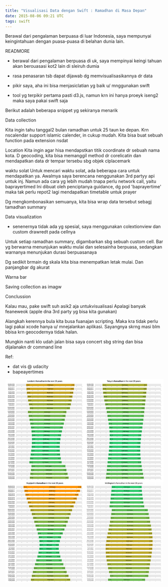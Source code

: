 ```yaml
---
title: "Visualisasi Data dengan Swift : Ramadhan di Masa Depan"
date: 2015-08-06 09:21 UTC
tags: swift
---
```


Berawal dari pengalaman berpuasa di luar Indonesia, saya mempunyai keingintahuan dengan puasa-puasa di belahan dunia lain.

READMORE

- berawal dari pengalaman berpuasa di uk, saya mempinyai keingi tahuan akan berouasasi kot2 lain di sleiruh  dumia
- rasa penasaran tsb dapat dijawab dg memvisualisasikannya dr data

- pikir saya, aha ini bisa menjasiclatian yg baik u/ mnggunakan swift
- tool yg terpikir pertama pasti d3.js, namun krn ini hanya proeyk iseng2 maka saya pakai swift saja

Berikut adalah beberapa snippet yg sekiranya menarik

Data collection

Kita ingin tahu tanggal2 bulan ramadhan untuk 25 taun ke depan. Krn nscalendar support islamic calender, in cukup mudah. Kita bisa buat sebuah function pada extension nsdat
<snippet>

Location
Kita ingin agar hisa mendapstkan titik coordinate dr sebuah nama kota. D geocoding, kita bisa memanggil method dr corelicatin dan mendapatkan data dr tempar tersebu sbg objek clplacemark

<snippet>

waktu solat
Untuk mencari waktu solat, ada beberapa cara untuk mendapatkan ya. Awalmya saya berencana nenggunakan 3rd partyy api untuk inj. Namun ada cara yg lebih mudah tnapa perlu network call, yaitu baprayertimed
 Ini dibuat oleh penciptanya guidance, dg pod 'baprayertime' maka tak perlu repot2 lagi mendapatkan timetable untuk prayer

<snippets>

Dg mengkombonasikan semuanya, kita bisa wrap data tersebut sebagj tamadhan summary

<snippet>


Data visualization
- senenernya tidak ada yg spesial, saya menggunakan colextionview dan custom drawredt pada cellnya

Untuk setiap ramadhan summary, digambarkan sbg sebuah custom cell.
Bar yg berwarna menunjukan waktu mulai dan selesainha berpuasa, sedangkan warnanya menunjukan durasi berpuasanaya

Dg sedikit brmain dg skala kita bisa menempatkan letak mulai. Dan panjangbar dg akurat

Warna bar

Saving collection as imagw

Conclussion

Kalau mau, pake swift suh asik2 aja untukvisualisasi
Apalagi banyak feaneweok (apple dna 3rd party yg bisa kita gunakan)

Alangkah kerennya bula kita busa fuanajan scripting. Maka kra tidak perlu lagi pakai xcode hanya u/ mnejalankan aplikasi. Sayangnya skrng masi blm bbisa krn geocodernya tidak halan. <rdar>

Mungkin nanti klo udah jalan bisa saya concert sbg string dan bisa dijalanakn dr command line

Ref:
- dat vis @ udacity
- bapeayertimes

![Ramadhan around the world](blog/2015-08-06-future-of-ramadhan/ramadhans.png)

